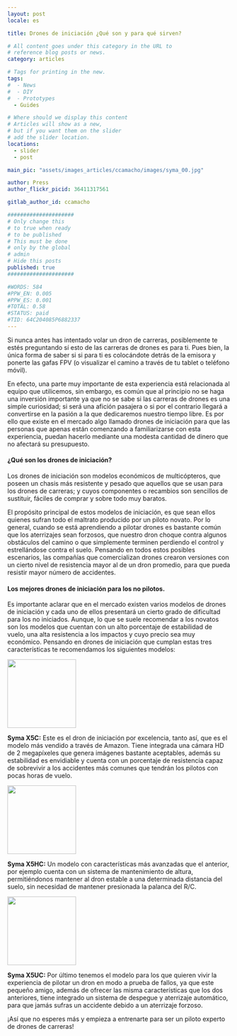 ```yaml
---
layout: post
locale: es

title: Drones de iniciación ¿Qué son y para qué sirven?

# All content goes under this category in the URL to
# reference blog posts or news.
category: articles

# Tags for printing in the new.
tags:
#  - News
#  - DIY
#  - Prototypes
  - Guides

# Where should we display this content
# Articles will show as a new,
# but if you want them on the slider
# add the slider location.
locations:
  - slider
  - post

main_pic: "assets/images_articles/ccamacho/images/syma_00.jpg"

author: Press
author_flickr_picid: 36411317561

gitlab_author_id: ccamacho

#####################
# Only change this
# to true when ready
# to be published
# This must be done
# only by the global
# admin
# Hide this posts
published: true
#####################

#WORDS: 584
#PPW_EN: 0.005
#PPW_ES: 0.001
#TOTAL: 0.58
#STATUS: paid
#TID: 64C204085P6882337
---
```


Si nunca antes has intentado
volar un dron de carreras, posiblemente
te estés preguntando sí esto de las
carreras de drones es para ti.
Pues bien, la única forma de saber si
si para ti es 
colocándote detrás de la emisora y ponerte las gafas
FPV (o visualizar el camino a través de tu tablet o teléfono móvil).

En efecto, una parte muy importante de esta experiencia está relacionada 
al equipo que utilicemos, sin embargo, es común que al
principio no se haga una inversión importante ya que no se sabe
si las carreras de drones es una simple curiosidad;
si será una afición pasajera o si por el contrario llegará
a convertirse en la pasión a la que dedicaremos nuestro
tiempo libre. Es por ello que existe en el
mercado algo llamado drones de iniciación para que las
personas que apenas están comenzando a familiarizarse con
esta experiencia, puedan hacerlo mediante una modesta
cantidad de dinero que no afectará su presupuesto. 

#### ¿Qué son los drones de iniciación?

Los drones de iniciación son modelos económicos de multicópteros,
que poseen un chasis más resistente y pesado que aquellos que
se usan para los drones de carreras; y cuyos componentes o recambios
son sencillos de sustituir, fáciles de comprar y sobre todo muy baratos. 

El propósito principal de estos modelos de iniciación, es
que sean ellos quienes sufran todo el maltrato producido por un
piloto novato. Por lo general, cuando se está aprendiendo a pilotar
drones es bastante común que los aterrizajes sean forzosos,
que nuestro dron choque contra algunos obstáculos del
camino o que simplemente terminen perdiendo el control y
estrellándose contra el suelo. Pensando en todos estos posibles
escenarios, las compañías que comercializan drones crearon versiones
con un cierto nivel de resistencia mayor al de un dron promedio,
para que pueda resistir mayor número de accidentes.

#### Los mejores drones de iniciación para los no pilotos.

Es importante aclarar que en el mercado existen varios modelos de drones
de iniciación y cada uno de ellos presentará un cierto grado de
dificultad para los no iniciados. Aunque, lo que se suele recomendar
a los novatos son los modelos que cuentan con un alto porcentaje de
estabilidad de vuelo, una alta resistencia a los impactos y cuyo precio
sea muy económico. Pensando en drones de iniciación que cumplan estas
tres características te recomendamos los siguientes modelos:


<div class="nk-post-text mt-0">
    <img style="height: 155px;" class="pull-left mt-0" src="/assets/images_articles/{{ page.gitlab_author_id }}/images/syma_01.jpg" alt="">
        <p class="text-white">
<strong>Syma X5C:</strong> Este es el dron de iniciación por excelencia, tanto así, que es
el modelo más vendido a través de Amazon. Tiene integrada una cámara
HD de 2 megapíxeles que genera imágenes bastante aceptables, además su
estabilidad es envidiable y cuenta con un porcentaje de resistencia capaz
de sobrevivir a los accidentes más comunes que tendrán los pilotos con pocas
horas de vuelo.
</p>
</div>

<div class="nk-post-text mt-0">
    <img style="height: 155px;" class="pull-right mt-0" src="/assets/images_articles/{{ page.gitlab_author_id }}/images/syma_02.jpg" alt="">
        <p class="text-white">
<strong>Syma X5HC:</strong> Un modelo con características más avanzadas que el anterior,
por ejemplo cuenta con un sistema de mantenimiento de altura, permitiéndonos
mantener al dron estable a una determinada distancia del suelo, sin necesidad
de mantener presionada la palanca del R/C.
</p>
</div>



<div class="nk-post-text mt-0">
    <img style="height: 155px;" class="pull-left mt-0" src="/assets/images_articles/{{ page.gitlab_author_id }}/images/syma_03.jpg" alt="">
        <p class="text-white">
<strong>Syma X5UC:</strong> Por último tenemos el modelo para los que quieren vivir la
experiencia de pilotar un dron en modo a prueba de fallos, ya que este
pequeño amigo, además de ofrecer las misma características que los dos
anteriores, tiene integrado un sistema de despegue y aterrizaje automático,
para que jamás sufras un accidente debido a un aterrizaje forzoso.
</p>
</div>


¡Así que no esperes más y empieza a entrenarte para ser un piloto experto de drones de carreras!



